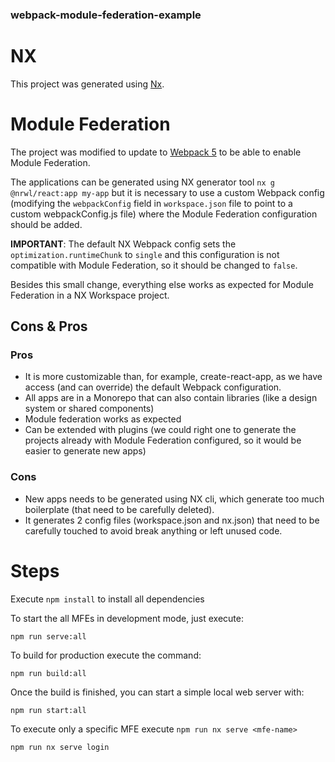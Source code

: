### webpack-module-federation-example

# NX

This project was generated using [Nx](https://nx.dev).
# Module Federation

The project was modified to update to [Webpack 5](https://nx.dev/latest/angular/guides/webpack-5) to be able to enable Module Federation.

The applications can be generated using NX generator tool `nx g @nrwl/react:app my-app` but it is necessary to use a custom Webpack config (modifying the `webpackConfig` field in `workspace.json` file to point to a custom webpackConfig.js file) where the Module Federation configuration should be added. 

**IMPORTANT**: The default NX Webpack config sets the `optimization.runtimeChunk` to `single` and this configuration is not compatible with Module Federation, so it should be changed to `false`.

Besides this small change, everything else works as expected for Module Federation in a NX Workspace project. 

## Cons & Pros

### Pros

- It is more customizable than, for example, create-react-app, as we have access (and can override) the default Webpack configuration.
- All apps are in a Monorepo that can also contain libraries (like a design system or shared components)
- Module federation works as expected
- Can be extended with plugins (we could right one to generate the projects already with Module Federation configured, so it would be easier to generate new apps)

### Cons

- New apps needs to be generated using NX cli, which generate too much boilerplate (that need to be carefully deleted).
- It generates 2 config files (workspace.json and nx.json) that need to be carefully touched to avoid break anything or left unused code.


# Steps

Execute `npm install` to install all dependencies

To start the all MFEs in development mode, just execute:

`npm run serve:all`

To build for production execute the command:

`npm run build:all`

Once the build is finished, you can start a simple local web server with:

`npm run start:all`

To execute only a specific MFE execute `npm run nx serve <mfe-name>`

`npm run nx serve login`
